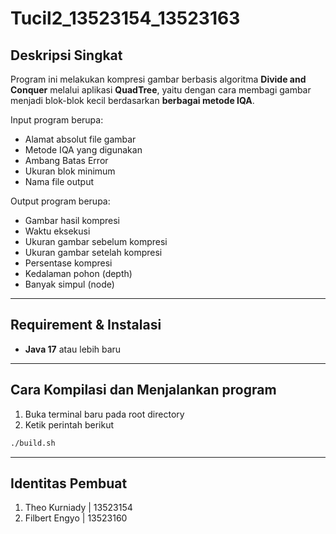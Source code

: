 # Tucil2_13523154_13523163

## Deskripsi Singkat
Program ini melakukan kompresi gambar berbasis algoritma **Divide and Conquer** melalui aplikasi **QuadTree**, yaitu dengan cara membagi gambar menjadi blok-blok kecil berdasarkan **berbagai metode IQA**.  

Input program berupa:
- Alamat absolut file gambar
- Metode IQA yang digunakan
- Ambang Batas Error
- Ukuran blok minimum
- Nama file output

Output program berupa:
- Gambar hasil kompresi
- Waktu eksekusi
- Ukuran gambar sebelum kompresi
- Ukuran gambar setelah kompresi
- Persentase kompresi
- Kedalaman pohon (depth)
- Banyak simpul (node)

---

## Requirement & Instalasi
- **Java 17** atau lebih baru

---

## Cara Kompilasi dan Menjalankan program

1. Buka terminal baru pada root directory
2. Ketik perintah berikut
```bash
./build.sh
```

---

## Identitas Pembuat
1. Theo Kurniady  | 13523154
2. Filbert Engyo  | 13523160